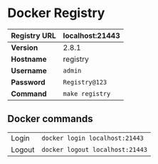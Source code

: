 # Docker Registry

| **Registry URL** | localhost:21443 |
|--|--|
| **Version** | 2.8.1 |
| **Hostname** | registry |
| **Username** | `admin` |
| **Password** | `Registry@123` |
| **Command** | `make registry` |

## Docker commands

|  |  |
|--|--|
| Login | `docker login localhost:21443` |
| Logout | `docker logout localhost:21443` |
